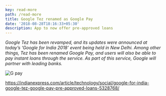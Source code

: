 ```yaml
---
key: read-more
path: /read-more
title: Google Tez renamed as Google Pay
date: '2018-08-28T18:16:33+05:30'
description: App to now offer pre-approved loans
---
```

_Google Tez has been revamped, and its updates were announced at today’s ‘Google for India 2018’ event being held in New Delhi. Among other things, Tez has been renamed Google Pay, and users will also be able to pay instant loans through the service. As part of this service, Google will partner with leading banks._



![G pay](/assets/Tez-renamed-to-Google-Pay.jpg)

<https://indianexpress.com/article/technology/social/google-for-india-google-tez-google-pay-pre-approved-loans-5328768/>
